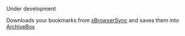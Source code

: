 Under development

Downloads your bookmarks from [xBrowserSync](https://www.xbrowsersync.org/) and saves them into [ArchiveBox](https://archivebox.io/)